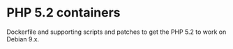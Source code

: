 # PHP 5.2 containers
Dockerfile and supporting scripts and patches to get the PHP 5.2 to work on Debian 9.x.
